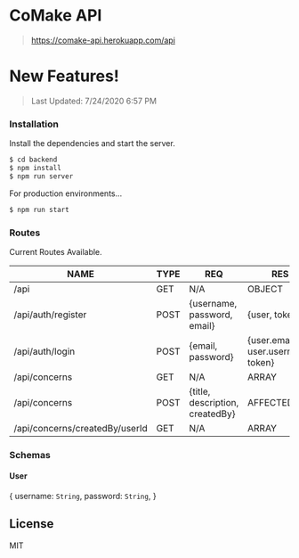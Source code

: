 # CoMake API

> https://comake-api.herokuapp.com/api

# New Features!

> Last Updated: 7/24/2020 6:57 PM

### Installation

Install the dependencies and start the server.

```sh
$ cd backend
$ npm install
$ npm run server
```

For production environments...

```sh
$ npm run start
```

### Routes

Current Routes Available.

| NAME                           | TYPE | REQ                             | RES                                | HEADER        |
| ------------------------------ | ---- | ------------------------------- | ---------------------------------- | ------------- |
| /api                           | GET  | N/A                             | OBJECT                             | N/A           |
| /api/auth/register             | POST | {username, password, email}     | {user, token}                      | N/A           |
| /api/auth/login                | POST | {email, password}               | {user.email, user.username, token} | N/A           |
| /api/concerns                  | GET  | N/A                             | ARRAY                              | Authorization |
| /api/concerns                  | POST | {title, description, createdBy} | AFFECTED                           | Authorization |
| /api/concerns/createdBy/userId | GET  | N/A                             | ARRAY                              | Authorization |

### Schemas

#### User

{
username: `String`,
password: `String`,
}

## License

MIT
